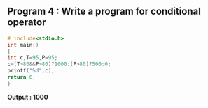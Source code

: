 ## Program 4 : Write a program for conditional operator
```C
# include<stdio.h>
int main()
{
int c,T=95,P=95;
c=(T>80&&P>80)?1000:(P>80)?500:0;
printf("%d",c);
return 0;
}
```
**Output : 1000**
